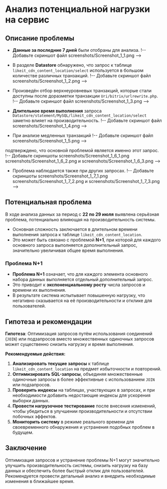 # Анализ потенциальной нагрузки на сервис

## Описание проблемы

- **Данные за последние 7 дней** были отобраны для анализа.
!-- Добавьте скриншот файл screenshots/Screenshot_1_1.png -->


- В разделе **Datastore** обнаружено, что запрос к таблице `likeit_cdn_content_location/select` используется в большом количестве различных транзакций.
!-- Добавьте скриншот файл screenshots/Screenshot_1_2.png -->

- Произведён отбор верхнеуровневых транзакций, которые стали доступны после доразметки транзакции `Uri/bitrix/urlrewrite.php`.
!-- Добавьте скриншот файл screenshots/Screenshot_1_3.png -->

- **Длительное время выполнения** запроса `Datastore/statement/MySQL/likeit_cdn_content_location/select` заметно влияет на производительность.
!-- Добавьте скриншот файл screenshots/Screenshot_1_4.png -->

- При анализе медленных транзакций
!-- Добавьте скриншот файл screenshots/Screenshot_1_5.png -->

подтверждено, что основной проблемой является именно этот запрос.
!-- Добавьте скриншоты  screenshots/Screenshot_1_6_1.png screenshots/Screenshot_1_6_2.png и screenshots/Screenshot_1_6_3.png -->

- Проблема наблюдается также при других запросах.
!-- Добавьте скриншоты  screenshots/Screenshot_1_7_1.png screenshots/Screenshot_1_7_2.png и screenshots/Screenshot_1_7_3.png -->

## Потенциальная проблема

В ходе анализа данных за период с **22 по 29 июля** выявлена серьёзная проблема, потенциально влияющая на производительность системы.

- Основная сложность заключается в длительном времени выполнения запроса к таблице `likeit_cdn_content_location`.
- Это может быть связано с проблемой **N+1**, при которой для каждого основного запроса выполняется дополнительный запрос, значительно увеличивая общее время выполнения.

### Проблема N+1

- **Проблема N+1** означает, что для каждого элемента основного набора данных выполняется отдельный дополнительный запрос.
- Это приводит к **экспоненциальному росту** числа запросов и времени их выполнения.
- В результате система испытывает повышенную нагрузку, что негативно сказывается на её производительности и отклике для пользователей.

## Гипотеза и рекомендации

**Гипотеза**: Оптимизация запросов путём использования соединений (`JOIN`) или подзапросов вместо множественных одиночных запросов может существенно снизить нагрузку и время выполнения.

**Рекомендуемые действия:**

1. **Анализировать текущие запросы** к таблице `likeit_cdn_content_location` на предмет избыточности и повторений.
2. **Оптимизировать SQL-запросы**, объединяя множественные одиночные запросы в более эффективные с использованием `JOIN` или подзапросов.
3. **Проверить индексы** на таблицах, участвующих в запросах, и при необходимости добавить недостающие индексы для ускорения выборки данных.
4. **Провести нагрузочное тестирование** после внесения изменений, чтобы убедиться в улучшении производительности и отсутствии побочных эффектов.
5. **Мониторить систему** в режиме реального времени для своевременного обнаружения и устранения подобных проблем в будущем.

## Заключение

Оптимизация запросов и устранение проблемы N+1 могут значительно улучшить производительность системы, снизить нагрузку на базу данных и обеспечить более быстрый отклик для пользователей. Рекомендуется провести детальный анализ и внедрить необходимые изменения в ближайшее время.
